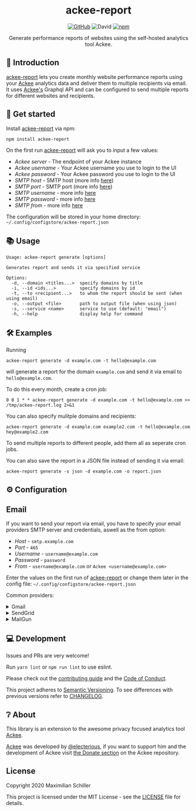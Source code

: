 <div align="center">

# ackee-report

[![GitHub](https://img.shields.io/github/license/mashape/apistatus.svg)](https://github.com/BetaHuhn/ackee-report/blob/master/LICENSE) ![David](https://img.shields.io/david/betahuhn/ackee-report) [![npm](https://img.shields.io/npm/v/ackee-report)](https://www.npmjs.com/package/ackee-report)

Generate performance reports of websites using the self-hosted analytics tool Ackee.

</div>

## 👋 Introduction

[ackee-report](https://github.com/BetaHuhn/ackee-report) lets you create monthly website performance reports using your [Ackee](https://github.com/electerious/ackee) analytics data and deliver them to multiple recipients via email. It uses [Ackee's](https://github.com/electerious/ackee) Graphql API and can be configured to send multiple reports for different websites and recipients.

## 🚀 Get started

Install [ackee-report](https://github.com/BetaHuhn/ackee-report) via npm:
```shell
npm install ackee-report
```

On the first run [ackee-report](https://github.com/BetaHuhn/ackee-report) will ask you to input a few values:

- *Ackee server* - The endpoint of your Ackee instance
- *Ackee username* - Your Ackee username you use to login to the UI
- *Ackee password* - Your Ackee password you use to login to the UI
- *SMTP host* - SMTP host (more info [here](#%EF%B8%8F-configuration))
- *SMTP port* - SMTP port (more info [here](#%EF%B8%8F-configuration))
- *SMTP username* - more info [here](#%EF%B8%8F-configuration)
- *SMTP password* - more info [here](#%EF%B8%8F-configuration)
- *SMTP from* - more info [here](#%EF%B8%8F-configuration)

The configuration will be stored in your home directory: `~/.config/configstore/ackee-report.json`

## 📚 Usage

```shell
Usage: ackee-report generate [options]

Generates report and sends it via specified service

Options:
  -d, --domain <titles...>  specify domains by title
  -i, --id <ids...>         specify domains by id
  -t, --to <recipient...>   to whom the report should be sent (when using email)
  -o, --output <file>       path to output file (when using json)
  -s, --service <name>      service to use (default: "email")
  -h, --help                display help for command
```

## 🛠️ Examples

Running

```shell
ackee-report generate -d example.com -t hello@example.com
```

will generate a report for the domain `example.com` and send it via email to `hello@example.com`.

To do this every month, create a cron job:

```shell
0 0 1 * * ackee-report generate -d example.com -t hello@example.com >> /tmp/ackee-report.log 2>&1
```

You can also specify mulitple domains and recipients:

```shell
ackee-report generate -d example.com example2.com -t hello@example.com hey@example2.com
```

To send multiple reports to different people, add them all as seperate cron jobs.

You can also save the report in a JSON file instead of sending it via email:

```shell
ackee-report generate -s json -d example.com -o report.json
```

## ⚙️ Configuration

## Email

If you want to send your report via email, you have to specify your email providers SMTP server and credentials, aswell as the from option:

- *Host* - `smtp.example.com`
- *Port* - `465`
- *Username* - `username@example.com`
- *Password* - `password`
- *From* - `username@example.com` or `Ackee <username@example.com>`

Enter the values on the first run of [ackee-report](https://github.com/BetaHuhn/ackee-report) or change them later in the config file: `~/.config/configstore/ackee-report.json`

Common providers:

<details><summary>Gmail</summary>
If you use gmail to send emails, use these values:

- *Host* - `smtp.gmail.com`
- *Port* - `465`
- *Username* -  your gmail username (your email address)
- *Password* -  your gmail password or if you have 2FA enabled, an ["Application Specific password"](https://security.google.com/settings/security/apppasswords)

</details>

<details><summary>SendGrid</summary>
If you use SendGrid to send emails, use these values:

- *Host* - `smtp.sendgrid.net`
- *Port* - `465`
- *Username* -  `apikey` (everyone's username is apiKey)
- *Password* - your API Key (generate one [here](https://app.sendgrid.com/settings/api_keys))
</details>

<details><summary>MailGun</summary>
If you use SendGrid to send emails, use these values:

- *Host* - `smtp.mailgun.org`
- *Port* - `465`
- *Username* -  `postmaster@yourdomain.name`
- *Password* - get your password [here](https://app.mailgun.com/app/domains)

</details>

## 💻 Development

Issues and PRs are very welcome!

Run `yarn lint` or `npm run lint` to use eslint.

Please check out the [contributing guide](CONTRIBUTING.md) and the [Code of Conduct](CODE_OF_CONDUCT.md).

This project adheres to [Semantic Versioning](https://semver.org/spec/v2.0.0.html). To see differences with previous versions refer to [CHANGELOG](./CHANGELOG.md).

## ❔ About

This library is an extension to the awesome privacy focused analytics tool [Ackee](https://github.com/electerious/ackee). 

[Ackee](https://github.com/electerious/ackee) was developed by [@electerious](https://github.com/electerious), if you want to support him and the development of Ackee visit [the Donate section](https://github.com/electerious/ackee#donate) on the Ackee repository.

## License

Copyright 2020 Maximilian Schiller

This project is licensed under the MIT License - see the [LICENSE](LICENSE) file for details.
